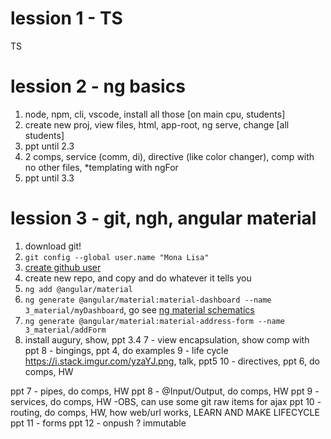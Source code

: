 # lession 1 - TS

TS

# lession 2 - ng basics

1. node, npm, cli, vscode, install all those [on main cpu, students]
2. create new proj, view files, html, app-root, ng serve, change [all students]
3. ppt until 2.3
4. 2 comps, service (comm, di), directive (like color changer), comp with no other files, *templating with ngFor
5. ppt until 3.3

# lession 3 - git, ngh, angular material

1. download git!
2. `git config --global user.name "Mona Lisa"`
3. [create github user](https://github.com/ "github")
4. create new repo, and copy and do whatever it tells you
5. `ng add @angular/material`
6. `ng generate @angular/material:material-dashboard --name 3_material/myDashboard`, go see [ng material schematics](https://material.angular.io/guide/schematics)
7. `ng generate @angular/material:material-address-form --name 3_material/addForm`
8. install augury, show, ppt 3.4
7 - view encapsulation, show comp with ppt
8 - bingings, ppt 4, do examples
9 - life cycle https://i.stack.imgur.com/yzaYJ.png, talk, ppt5
10 - directives, ppt 6, do comps, HW

ppt 7 - pipes, do comps, HW
ppt 8 - @Input/Output, do comps, HW
ppt 9 - services, do comps, HW
    -OBS, can use some git raw items for ajax
ppt 10 - routing, do comps, HW, how web/url works, LEARN AND MAKE LIFECYCLE
ppt 11 - forms
ppt 12 - onpush ? immutable




